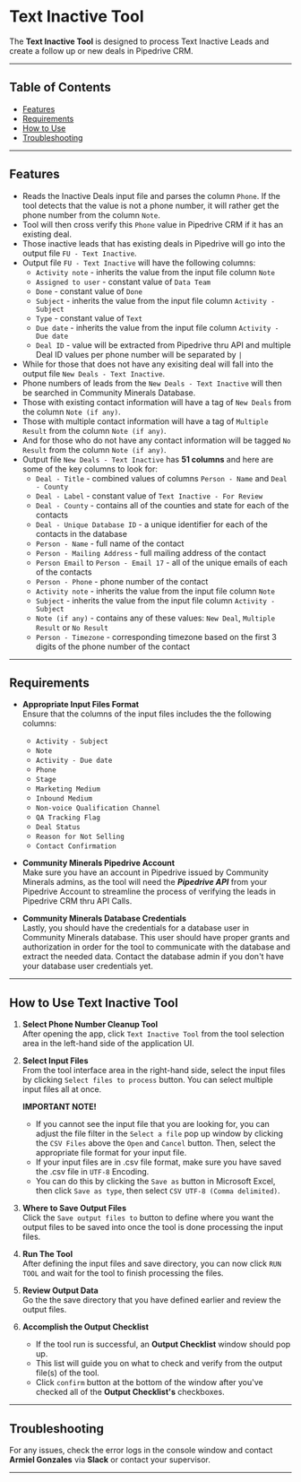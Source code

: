 # **Text Inactive Tool**

The **Text Inactive Tool** is designed to process Text Inactive Leads and create a follow up or new deals in Pipedrive CRM.

---

## Table of Contents
- [Features](#features)
- [Requirements](#requirements)
- [How to Use](#how-to-use-text-inactive-tool)
- [Troubleshooting](#troubleshooting)

---

## Features

- Reads the Inactive Deals input file and parses the column `Phone`. If the tool detects that the value is not a phone number, it will rather get the phone number from the column `Note`.
- Tool will then cross verify this `Phone` value in Pipedrive CRM if it has an existing deal.
- Those inactive leads that has existing deals in Pipedrive will go into the output file `FU - Text Inactive`.
- Output file `FU - Text Inactive` will have the following columns:
    - `Activity note` - inherits the value from the input file column `Note`
    - `Assigned to user` - constant value of `Data Team`
    - `Done` - constant value of `Done`
    - `Subject` - inherits the value from the input file column `Activity - Subject`
    - `Type` - constant value of `Text`
    - `Due date` - inherits the value from the input file column `Activity - Due date`
    - `Deal ID` - value will be extracted from Pipedrive thru API and multiple Deal ID values per phone number will be separated by ` | `
- While for those that does not have any exisiting deal will fall into the output file `New Deals - Text Inactive`.
- Phone numbers of leads from the `New Deals - Text Inactive` will then be searched in Community Minerals Database.
- Those with existing contact information will have a tag of `New Deals` from the column `Note (if any)`.
- Those with multiple contact information will have a tag of `Multiple Result` from the column `Note (if any)`.
- And for those who do not have any contact information will be tagged `No Result` from the column `Note (if any)`.
- Output file `New Deals - Text Inactive` has **51 columns** and here are some of the key columns to look for:
    - `Deal - Title` - combined values of columns `Person - Name` and `Deal - County`
    - `Deal - Label` - constant value of `Text Inactive - For Review`
    - `Deal - County` - contains all of the counties and state for each of the contacts
    - `Deal - Unique Database ID` - a unique identifier for each of the contacts in the database
    - `Person - Name` - full name of the contact
    - `Person - Mailing Address` - full mailing address of the contact
    - `Person Email` to `Person - Email 17` - all of the unique emails of each of the contacts
    - `Person - Phone` - phone number of the contact
    - `Activity note` - inherits the value from the input file column `Note`
    - `Subject` - inherits the value from the input file column `Activity - Subject`
    - `Note (if any)` - contains any of these values: `New Deal`, `Multiple Result` or `No Result`
    - `Person - Timezone` - corresponding timezone based on the first 3 digits of the phone number of the contact

---

## Requirements

- **Appropriate Input Files Format**  
    Ensure that the columns of the input files includes the the following columns:
    - `Activity - Subject`
    - `Note`
    - `Activity - Due date`
    - `Phone`
    - `Stage`
    - `Marketing Medium`
    - `Inbound Medium`
    - `Non-voice Qualification Channel`
    - `QA Tracking Flag`
    - `Deal Status`
    - `Reason for Not Selling`
    - `Contact Confirmation`

- **Community Minerals Pipedrive Account**  
    Make sure you have an account in Pipedrive issued by Community Minerals admins, as the tool will need the ***Pipedrive API*** from your Pipedrive Account to streamline the process of verifying the leads in Pipedrive CRM thru API Calls.

- **Community Minerals Database Credentials**  
    Lastly, you should have the credentials for a database user in Community Minerals database. This user should have proper grants and authorization in order for the tool to communicate with the database and extract the needed data. Contact the database admin if you don't have your database user credentials yet.

---

## How to Use Text Inactive Tool

1. **Select Phone Number Cleanup Tool**  
   After opening the app, click `Text Inactive Tool` from the tool selection area in the left-hand side of the application UI.

1. **Select Input Files**  
   From the tool interface area in the right-hand side, select the input files by clicking `Select files to process` button. You can select multiple input files all at once.  
   
   **IMPORTANT NOTE!**
      - If you cannot see the input file that you are looking for, you can adjust the file filter in the `Select a file` pop up window by clicking the `CSV Files` above the `Open` and `Cancel` button. Then, select the appropriate file format for your input file.
      - If your input files are in .csv file format, make sure you have saved the .csv file in `UTF-8` Encoding.
      - You can do this by clicking the `Save as` button in Microsoft Excel, then click `Save as type`, then select `CSV UTF-8 (Comma delimited)`.

2. **Where to Save Output Files**  
    Click the `Save output files to` button to define where you want the output files to be saved into once the tool is done processing the input files.

3. **Run The Tool**  
    After defining the input files and save directory, you can now click `RUN TOOL` and wait for the tool to finish processing the files.

4. **Review Output Data**  
    Go the the save directory that you have defined earlier and review the output files.

5. **Accomplish the Output Checklist**
    - If the tool run is successful, an **Output Checklist** window should pop up.
    - This list will guide you on what to check and verify from the output file(s) of the tool.
    - Click `confirm` button at the bottom of the window after you've checked all of the **Output Checklist's** checkboxes.

---

## Troubleshooting

For any issues, check the error logs in the console window and contact **Armiel Gonzales** via **Slack** or contact your supervisor.

---

